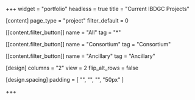 +++
widget = "portfolio"
headless = true
title = "Current IBDGC Projects"

[content]
page_type = "project"
filter_default = 0

  [[content.filter_button]]
  name = "All"
  tag = "*"

  [[content.filter_button]]
  name = "Consortium"
  tag = "Consortium"

  [[content.filter_button]]
  name = "Ancillary"
  tag = "Ancillary"

[design]
columns = "2"
view = 2
flip_alt_rows = false

[design.spacing]
  padding = [ "", "", "", "50px" ]

+++
